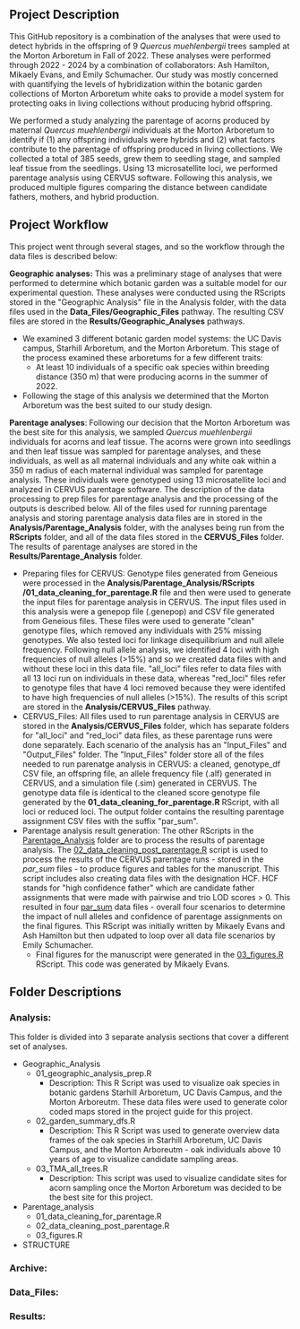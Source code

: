 ## Project Description
This GitHub repository is a combination of the analyses that were used to detect hybrids in the offspring of 9 _Quercus muehlenbergii_ trees sampled at the Morton Arboretum in Fall of 2022. These analyses were performed through 2022 - 2024 by a combination of collaborators: Ash Hamilton, Mikaely Evans, and Emily Schumacher. Our study was mostly concerned with quantifying the levels of hybridization within the botanic garden collections of Morton Arboretum white oaks to provide a model system for protecting oaks in living collections without producing hybrid offspring. 

We performed a study analyzing the parentage of acorns produced by maternal <i>Quercus muehlenbergii</i> individuals at the Morton Arboretum to identify if (1) any offspring individuals were hybrids and (2) what factors contribute to the parentage of offspring produced in living collections. We collected a total of 385 seeds, grew them to seedling stage, and sampled leaf tissue from the seedlings. Using 13 microsatellite loci, we performed parentage analysis using CERVUS software. Following this analysis, we produced multiple figures comparing the distance between candidate fathers, mothers, and hybrid production. 

## Project Workflow 
This project went through several stages, and so the workflow through the data files is described below: 

<b>Geographic analyses:</b> This was a preliminary stage of analyses that were performed to determine which botanic garden was a suitable model for our experimental question. These analyses were conducted using the RScripts stored in the "Geographic Analysis" file in the Analysis folder, with the data files used in the <b>Data_Files/Geographic_Files</b> pathway. The resulting CSV files are stored in the <b>Results/Geographic_Analyses</b> pathways.
- We examined 3 different botanic garden model systems: the UC Davis campus, Starhill Arboretum, and the Morton Arboretum. This stage of the process examined these arboretums for a few different traits:
    - At least 10 individuals of a specific oak species within breeding distance (350 m) that were producing acorns in the summer of 2022.
- Following the stage of this analysis we determined that the Morton Arboretum was the best suited to our study design.

<b>Parentage analyses</b>: Following our decision that the Morton Arboretum was the best site for this analysis, we sampled _Quercus muehlenbergii_ individuals for acorns and leaf tissue. The acorns were grown into seedlings and then leaf tissue was sampled for parentage analyses, and these individuals, as well as all maternal individuals and any white oak within a 350 m radius of each maternal individual was sampled for parentage analysis. These individuals were genotyped using 13 microsatellite loci and analyzed in CERVUS parentage software. The description of the data processing to prep files for parentage analysis and the processing of the outputs is described below. All of the files used for running parentage analysis and storing parentage analysis data files are in stored in the <b>Analysis/Parentage_Analysis</b> folder, with the analyses being run from the <b>RScripts</b> folder, and all of the data files stored in the <b>CERVUS_Files</b> folder. The results of parentage analyses are stored in the <b>Results/Parentage_Analysis</b> folder. 
- Preparing files for CERVUS: Genotype files generated from Geneious were processed in the <b>Analysis/Parentage_Analysis/RScripts /01_data_cleaning_for_parentage.R</b> file and then were used to generate the input files for parentage analysis in CERVUS. The input files used in this analysis were a genepop file (.genepop) and CSV file generated from Geneious files. These files were used to generate "clean" genotype files, which removed any individuals with 25% missing genotypes. We also tested loci for linkage disequilibrium and null allele frequency. Following null allele analysis, we identified 4 loci with high frequencies of null alleles (>15%) and so we created data files with and without these loci in this data file. "all_loci" files refer to data files with all 13 loci run on individuals in these data, whereas "red_loci" files refer to genotype files that have 4 loci removed because they were identifed to have high frequencies of null alleles (>15%). The results of this script are stored in the <b>Analysis/CERVUS_Files</b> pathway.  
- CERVUS_Files: All files used to run parentage analysis in CERVUS are stored in the <b>Analysis/CERVUS_Files</b> folder, which has separate folders for "all_loci" and "red_loci" data files, as these parentage runs were done separately. Each scenario of the analysis has an "Input_Files" and "Output_Files" folder. The "Input_Files" folder store all of the files needed to run parenatge analysis in CERVUS: a cleaned, genotype_df CSV file, an offspring file, an allele frequency file (.alf) generated in CERVUS, and a simulation file (.sim) generated in CERVUS. The genotype data file is identical to the cleaned score genotype file generated by the <b>01_data_cleaning_for_parentage.R</b> RScript, with all loci or reduced loci. The output folder contains the resulting parentage assignment CSV files with the suffix "par_sum". 
- Parentage analysis result generation: The other RScripts in the <u>Parentage_Analysis</u> folder are to process the results of parentage analysis. The <u>02_data_cleaning_post_parentage.R</u> script is used to process the results of the CERVUS parentage runs - stored in the <i>par_sum</i> files - to produce figures and tables for the manuscript. This script includes also creating data files with the designation HCF. HCF stands for "high confidence father" which are candidate father assignments that were made with pairwise and trio LOD scores > 0. This resulted in four <u>par_sum</u> data files - overall four scenarios to determine the impact of null alleles and confidence of parentage assignments on the final figures. This RScript was initially written by Mikaely Evans and Ash Hamilton but then udpated to loop over all data file scenarios by Emily Schumacher.
    - Final figures for the manuscript were generated in the <u>03_figures.R</u> RScript. This code was generated by Mikaely Evans.  
  
## Folder Descriptions

### Analysis:
This folder is divided into 3 separate analysis sections that cover a different set of analyses. 
- Geographic_Analysis
    - 01_geographic_analysis_prep.R
        - Description: This R Script was used to visualize oak species in botanic gardens Starhill Arboretum, UC Davis Campus, and the Morton Arboreutm. These data files were used to generate color coded maps stored in the project guide for this project. 
    - 02_garden_summary_dfs.R
        - Description: This R Script was used to generate overview data frames of the oak species in Starhill Arboretum, UC Davis Campus, and the Morton Arboreutm - oak individuals above 10 years of age to visualize candidate sampling areas.    
    - 03_TMA_all_trees.R
        - Description: This script was used to visualize candidate sites for acorn sampling once the Morton Arboretum was decided to be the best site for this project.
- Parentage_analysis
    - 01_data_cleaning_for_parentage.R
    - 02_data_cleaning_post_parentage.R
    - 03_figures.R
- STRUCTURE
    
  
### Archive:

### Data_Files:

### Results:

